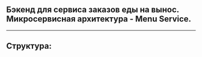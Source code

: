 <h2>Бэкенд для сервиса заказов еды на вынос.<br>
Микросервисная архитектура - Menu Service.
</h2>


-----------------------------------------------------------------


<h2>
Структура:
</h2>